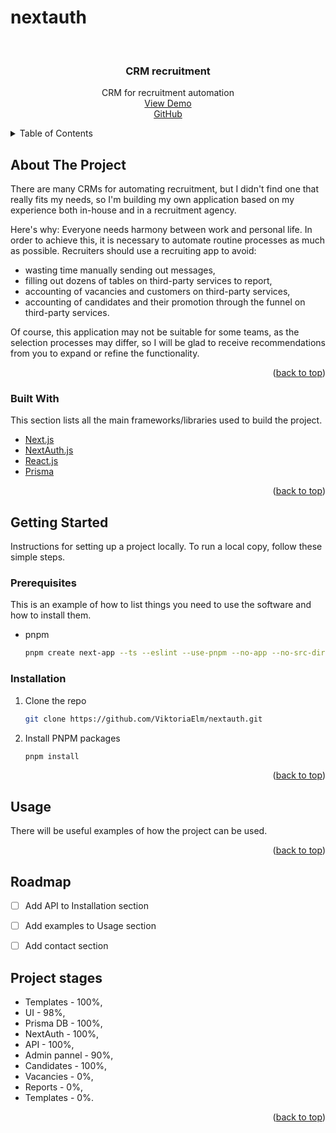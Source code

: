 # nextauth

<!-- PROJECT LOGO -->
<br />
<div align="center">

  <h3 align="center">CRM recruitment</h3>

  <p align="center">
    CRM for recruitment automation
    <br />
    <a href="https://nextauth-ruddy.vercel.app/">View Demo</a>
    <br />
    <a href="https://github.com/ViktoriaElm/nextauth">GitHub</a>
  </p>
</div>



<!-- TABLE OF CONTENTS -->
<details>
  <summary>Table of Contents</summary>
  <ol>
    <li>
      <a href="#about-the-project">About The Project</a>
      <ul>
        <li><a href="#built-with">Built With</a></li>
      </ul>
    </li>
    <li>
      <a href="#getting-started">Getting Started</a>
      <ul>
        <li><a href="#prerequisites">Prerequisites</a></li>
        <li><a href="#installation">Installation</a></li>
      </ul>
    </li>
    <li><a href="#usage">Usage</a></li>
    <li><a href="#roadmap">Roadmap</a></li>
    <li><a href="#contact">Contact</a></li>
    <li><a href="#Project-stages">Project stages</a></li>
  </ol>
</details>


<!-- ABOUT THE PROJECT -->
## About The Project

There are many CRMs for automating recruitment, but I didn't find one that really fits my needs, so I'm building my own application based on my experience both in-house and in a recruitment agency.

Here's why:
Everyone needs harmony between work and personal life. In order to achieve this, it is necessary to automate routine processes as much as possible.
Recruiters should use a recruiting app to avoid:
* wasting time manually sending out messages,
* filling out dozens of tables on third-party services to report,
* accounting of vacancies and customers on third-party services, 
* accounting of candidates and their promotion through the funnel on third-party services.

Of course, this application may not be suitable for some teams, as the selection processes may differ, so I will be glad to receive recommendations from you to expand or refine the functionality.

<p align="right">(<a href="#nextjs-crm-recruitment">back to top</a>)</p>


### Built With

This section lists all the main frameworks/libraries used to build the project.

* [Next.js]
* [NextAuth.js]
* [React.js]
* [Prisma]

<p align="right">(<a href="#nextauth">back to top</a>)</p>


<!-- GETTING STARTED -->
## Getting Started

Instructions for setting up a project locally.
To run a local copy, follow these simple steps.

### Prerequisites

This is an example of how to list things you need to use the software and how to install them.
* pnpm
  ```sh
  pnpm create next-app --ts --eslint --use-pnpm --no-app --no-src-dir --import-alias "@/*"
  ```

### Installation

1. Clone the repo
   ```sh
   git clone https://github.com/ViktoriaElm/nextauth.git
   ```
2. Install PNPM packages
   ```sh
   pnpm install
   ```

<p align="right">(<a href="#nextauth">back to top</a>)</p>


<!-- USAGE EXAMPLES -->
## Usage

There will be useful examples of how the project can be used.

<p align="right">(<a href="#nextauth">back to top</a>)</p>


<!-- ROADMAP -->
## Roadmap

- [ ] Add API to Installation section
- [ ] Add examples to Usage section
- [ ] Add contact section


<!-- PROJECT STAGES -->
## Project stages

* Templates - 100%,
* UI - 98%,
* Prisma DB - 100%,
* NextAuth - 100%,
* API - 100%,
* Admin pannel - 90%,
* Candidates - 100%,
* Vacancies - 0%,
* Reports - 0%,
* Templates - 0%.

<p align="right">(<a href="#nextauth">back to top</a>)</p>


<!-- MARKDOWN LINKS & IMAGES -->
<!-- https://www.markdownguide.org/basic-syntax/#reference-style-links -->
[Next.js]: https://nextjs.org/
[NextAuth.js]: https://next-auth.js.org/
[React.js]: https://reactjs.org/
[Prisma]: https://www.prisma.io/